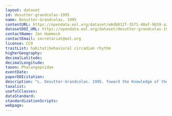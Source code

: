 ```yaml
---
layout: dataset
id: desutter-grandcolas-1995
name: Desutter-Grandcolas, 1995
contentURL: https://opendata.eol.org/dataset/e6db812f-3571-40af-9b59-a205a36c502d/resource/d01148dd-90db-476c-bfe4-b2496ecbc5c4/download/archive.zip
datasetDOI_URL: https://opendata.eol.org/dataset/desutter-grandcolas-1995
contactName: Jen Hammock
contactEmail: secretariat@eol.org
license: CC0
traitList: habitat|behavioral circadian rhythm
higherGeography:
decimalLatitude:
decimalLongitude:
taxon: Phalangopsidae
eventDate:
paperDOIcitation: 
description: "L. Desutter-Grandcolas. 1995. Toward the Knowledge of the Evolutionary Biology of Phalangopsid Crickets (Orthoptera: Grylloidea: Phalangopsidae): Data, Questions and Evolutionary Scenarios. Journal of Orthoptera Research, No. 4 (Aug., 1995), pp. 163-175"
taxalist: 
usefulClasses:
dataStandard:
standardizationScripts:
webpage:
---
```


